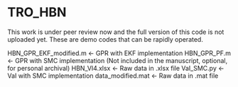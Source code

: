 # TRO_HBN
This work is under peer review now and the full version of this code is not uploaded yet. These are demo codes that can be rapidly operated.

HBN_GPR_EKF_modified.m	<- GPR with EKF implementation
HBN_GPR_PF.m	<- GPR with SMC implementation (Not included in the manuscript, optional, for personal archival)
HBN_VI4.xlsx	<- Raw data in .xlsx file
VaI_SMC.py	<- VaI with SMC implementation
data_modified.mat <- Raw data in .mat file
